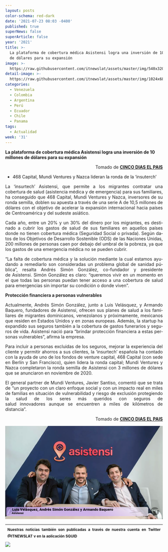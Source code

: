 ```yaml
---
layout: posts
color-schema: red-dark
date: '2021-07-23 08:03 -0400'
published: true
superNews: false
superArticle: false
year: '2021'
title: >-
  La plataforma de cobertura médica Asistensi logra una inversión de 10 millones
  de dólares para su expansión
image: >-
  https://raw.githubusercontent.com/itnewslat/assets/master/img/540x320/Asistensi-p.jpg
detail-image: >-
  https://raw.githubusercontent.com/itnewslat/assets/master/img/1024x680/Asistensi-g.jpg
categories:
  - Venezuela
  - Colombia
  - Argentina
  - Perú
  - Ecuador
  - Chile
  - Panama
tags:
  - Actualidad
week: '31'
---
```

<strong>La plataforma de cobertura médica Asistensi logra una inversión de 10 millones de dólares para su expansión</strong>
<p style="color: #222222; text-align: right;">Tomado de <a href="https://cincodias.elpais.com/cincodias/2021/07/20/companias/1626777619_743764.html"><span style="font-weight: bold;">CINCO DIAS EL PAIS</span></a></p>

<ul style="list-style-type: disc;">
	<li style="text-align: justify;">468 Capital, Mundi Ventures y Nazca lideran la ronda de la ‘insuterch’</li>
</ul>
<p style="color: #222222; text-align: justify;">La ‘insurtech’ Asistensi, que permite a los migrantes contratar una cobertura de salud (asistencia médica y de emergencia) para sus familiares, ha conseguido que 468 Capital, Mundi Ventures y Nazca, inversores de su ronda semilla, doblen su apuesta a través de una serie A de 10,5 millones de dólares con el objetivo de acelerar la expansión internacional hacia países de Centroamérica y del sudeste asiático.</p>
<p lang="es" style="color: #222222; text-align: justify;">Cada año, entre un 20% y un 30% del dinero por los migrantes, es destinado a cubrir los gastos de salud de sus familiares en aquellos países donde no tienen cobertura médica (Seguridad Social o privada). Según datos de los Objetivos de Desarrollo Sostenible (ODS) de las Naciones Unidas, 200 millones de personas caen por debajo del umbral de la pobreza, ya que los gastos de una emergencia médica no se pueden cubrir.</p>
<p lang="es" style="color: #222222; text-align: justify;">“La falta de cobertura médica y la solución mediante la cual estamos ayudando a remediarlo son consideradas un problema global de sanidad pública”, resalta Andrés Simón González, co-fundador y presidente de Asistensi. Simón González es claro: “queremos vivir en un momento en el que todas las personas puedan tener acceso a una cobertura de salud para emergencias sin importar su condición o donde viven”.</p>
<p lang="es" style="color: #222222; text-align: justify;"><strong>Protección financiera a personas vulnerables</strong></p>
<p lang="es" style="color: #222222; text-align: justify;">Actualmente, Andrés Simón González, junto a Luis Velásquez, y Armando Baquero, fundadores de Asistensi, ofrecen sus planes de salud a los familiares de migrantes dominicanos, venezolanos y próximamente, mexicanos que residen en Estados Unidos y en zonas europeas. Además, la startup ha expandido sus seguros también a la cobertura de gastos funerarios y seguros de vida. Asistensi nació para “brindar protección financiera a estas personas vulnerables”, afirma la empresa.</p>
<p lang="es" style="color: #222222; text-align: justify;">Para incluir a personas excluidas de los seguros, mejorar la experiencia del cliente y permitir ahorros a sus clientes, la ‘insurtech’ española ha contado con la ayuda de uno de los fondos de venture capital, 468 Capital (con sede en Berlín y San Francisco), quien lidera la ronda capital; Mundi Ventures y Nazca completaron la ronda semilla de Asistensi con 3 millones de dólares que se anunciaron en noviembre de 2020.</p>
<p lang="es" style="color: #222222; text-align: justify;">El general partner de Mundi Ventures, Javier Santiso, comentó que se trata de “un proyecto con un claro enfoque social y con un impacto real en miles de familias en situación de vulnerabilidad y riesgo de exclusión protegiendo la salud de los seres más queridos con seguros de salud innovadores aunque se encuentren a miles de kilómetros de distancia”.</p>
<p lang="es" style="color: #222222; text-align: right;">Tomado de <a href="https://cincodias.elpais.com/cincodias/2021/07/20/companias/1626777619_743764.html"><span style="font-weight: bold;">CINCO DIAS EL PAIS</span></a></p>

![](https://raw.githubusercontent.com/itnewslat/assets/master/img/540x320/Asistensi-p.jpg)

<table style="height: 42px;" width="569">
<tbody>
<tr>
<td style="text-align: justify;"><sub><strong>Nuestras noticias también son publicadas a través de nuestra cuenta en Twitter <a href="https://twitter.com/itnewslat?lang=es">@ITNEWSLAT</a> y en la aplicación <a href="https://squidapp.co/en/">SQUID</a></strong></sub></td>
</tr>
</tbody>
</table>

<img src="https://tracker.metricool.com/c3po.jpg?hash=56f88a41e39ab42c063cc51676587a04"/>
